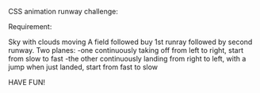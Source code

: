 CSS animation runway challenge:

Requirement:

Sky with clouds moving
A field followed buy 1st runray followed by second runway.
Two planes:
-one continuously taking off from left to right, start from slow to fast
-the other continuously landing from right to left, with a jump when just landed, start from fast to slow

HAVE FUN!
